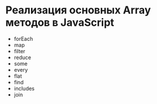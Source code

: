 # Реализация основных Array методов в JavaScript
* forEach
* map
* filter
* reduce
* some
* every
* flat
* find
* includes
* join
